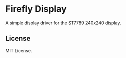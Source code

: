 Firefly Display
===============

A simple display driver for the ST7789 240x240 display.

License
-------

MIT License.

